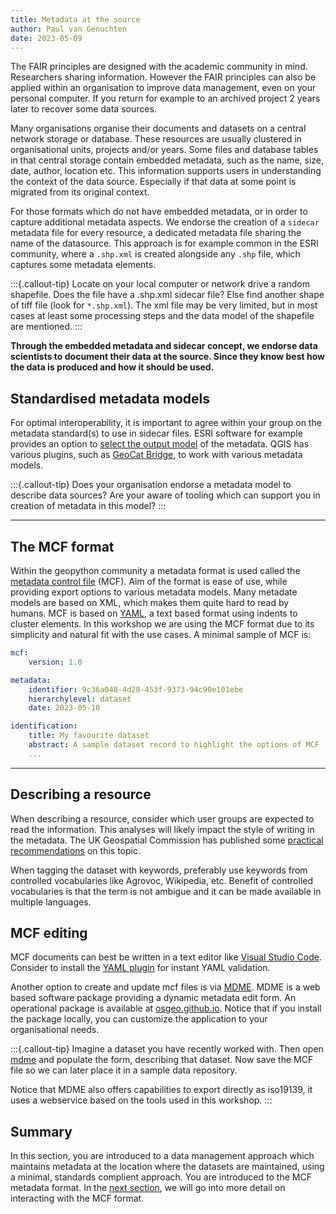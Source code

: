 ```yaml
---
title: Metadata at the source
author: Paul van Genuchten
date: 2023-05-09
---
```


The FAIR principles are designed with the academic community in mind. Researchers sharing information. However the FAIR principles can also be applied within an organisation to improve data management, even on your personal computer. If you return for example to an archived project 2 years later to recover some data sources.

Many organisations organise their documents and datasets on a central network storage or database. These resources are usually clustered in organisational units, projects and/or years. Some files and database tables in that central storage contain embedded metadata, such as the name, size, date, author, location etc. This information supports users in understanding the context of the data source. Especially if that data at some point is migrated from its original context.

For those formats which do not have embedded metadata, or in order to capture additional metadata aspects. We endorse the creation of a `sidecar` metadata file for every resource, a dedicated metadata file sharing the name of the datasource. This approach is for example common in the ESRI community, where a `.shp.xml` is created alongside any `.shp` file, which captures some metadata elements.

:::{.callout-tip}
Locate on your local computer or network drive a random shapefile. Does the file have a .shp.xml sidecar file? Else find another shape of tiff file (look for `*.shp.xml`). The xml file may be very limited, but in most cases at least some processing steps and the data model of the shapefile are mentioned. 
:::

**Through the embedded metadata and sidecar concept, we endorse data scientists to document their data at the source. Since they know best how the data is produced and how it should be used.** 

## Standardised metadata models

For optimal interoperability, it is important to agree within your group on the metadata standard(s) to use in sidecar files. ESRI software for example provides an option to [select the output model](https://pro.arcgis.com/en/pro-app/latest/help/metadata/create-iso-19115-and-iso-19139-metadata.htm) of the metadata. QGIS has various plugins, such as [GeoCat Bridge](https://plugins.qgis.org/plugins/geocatbridge/), to work with various metadata models.

:::{.callout-tip}
Does your organisation endorse a metadata model to describe data sources?
Are your aware of tooling which can support you in creation of metadata in this model?
:::

---

## The MCF format

Within the geopython community a metadata format is used called the [metadata control file](https://geopython.github.io/pygeometa/reference/mcf/) (MCF). Aim of the format is ease of use, while providing export options to various metadata models. Many metadate models are based on XML, which makes them quite hard to read by humans. MCF is based on [YAML](https://www.yaml.io/spec/), a text based format using indents to cluster elements. In this workshop we are using the MCF format due to its simplicity and natural fit with the use cases. A minimal sample of MCF is:

```yaml
mcf:
    version: 1.0

metadata:
    identifier: 9c36a048-4d28-453f-9373-94c90e101ebe
    hierarchylevel: dataset
    date: 2023-05-10

identification:
    title: My favourite dataset
    abstract: A sample dataset record to highlight the options of MCF
    ...
```

---

## Describing a resource

When describing a resource, consider which user groups are expected to read the information. This analyses will likely impact the style of writing in the metadata. The UK Geospatial Commission has published some [practical recommendations](https://www.gov.uk/government/publications/search-engine-optimisation-for-publishers-best-practice-guide) on this topic.

When tagging the dataset with keywords, preferably use keywords from controlled vocabularies like Agrovoc, Wikipedia, etc. Benefit of controlled vocabularies is that the term is not ambigue and it can be made available in multiple languages. 

## MCF editing

MCF documents can best be written in a text editor like [Visual Studio Code](https://code.visualstudio.com). Consider to install the [YAML plugin](https://marketplace.visualstudio.com/items?itemName=redhat.vscode-yaml) for instant YAML validation. 

Another option to create and update mcf files is via [MDME](https://github.com/osgeo/mdme). MDME is a web based software package providing a dynamic metadata edit form. An operational package is available at [osgeo.github.io](https://osgeo.github.io/mdme). Notice that if you install the package locally, you can customize the application to your organisational needs.

:::{.callout-tip}
Imagine a dataset you have recently worked with. Then open [mdme](https://osgeo.github.io/mdme) and populate the form, describing that dataset. Now save the MCF file so we can later place it in a sample data repository. 

Notice that MDME also offers capabilities to export directly as iso19139, it uses a webservice based on the tools used in this workshop.
:::

## Summary

In this section, you are introduced to a data management approach which maintains metadata at the location where the datasets are maintained, using a minimal, standards complient approach. You are introduced to the MCF metadata format. In the [next section](./2-interact-with-data-repositories.md), we will go into more detail on interacting with the MCF format.
